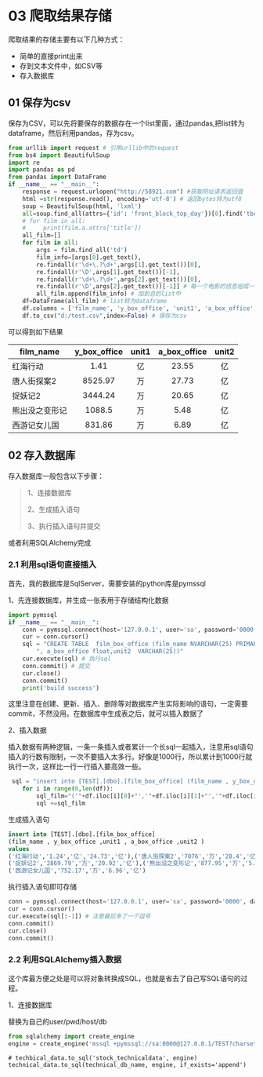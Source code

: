 # 03 爬取结果存储

爬取结果的存储主要有以下几种方式：

* 简单的直接print出来
* 存到文本文件中，如CSV等
* 存入数据库

## 01 保存为csv

保存为CSV，可以先将要保存的数据存在一个list里面，通过pandas,把list转为dataframe，然后利用pandas，存为csv。

```python
from urllib import request # 引用urllib中的request
from bs4 import BeautifulSoup
import re
import pandas as pd
from pandas import DataFrame
if __name__ == "__main__":
    response = request.urlopen("http://58921.com") #获取网址请求返回值
    html =str(response.read(), encoding='utf-8') # 返回bytes转为utf8
    soup = BeautifulSoup(html, 'lxml')
    all=soup.find_all(attrs={'id': 'front_block_top_day'})[0].find('tbody').find_all('tr')
    # for film in all:
    #     print(film.a.attrs['title'])
    all_film=[]
    for film in all:
        args = film.find_all('td')
        film_info=[args[0].get_text(),
        re.findall(r'\d+\.?\d+',args[1].get_text())[0],
        re.findall(r'\D',args[1].get_text())[-1],
        re.findall(r'\d+\.?\d+',args[2].get_text())[0],
        re.findall(r'\D',args[2].get_text())[-1]] # 每一个电影的信息组成一个list
        all_film.append(film_info) # 加到总的list中
    df=DataFrame(all_film) # list转为dataframe
    df.columns = ['film_name', 'y_box_office', 'unit1', 'a_box_office', 'unit2'] # 修改列名
    df.to_csv("d:/test.csv",index=False) # 保存为csv
```

可以得到如下结果

film_name | y_box_office | unit1 | a_box_office | unit2
| - | :-: | :-: | :-: | :-: |
红海行动 | 1.41 | 亿 | 23.55 | 亿
唐人街探案2|8525.97|万|27.73|亿
捉妖记2|3444.24|万|20.65|亿
熊出没之变形记|1088.5|万|5.48|亿
西游记女儿国|831.86|万|6.89|亿

## 02 存入数据库

存入数据库一般包含以下步骤：

> 1、连接数据库
>
> 2、生成插入语句
>
> 3、执行插入语句并提交

或者利用SQLAlchemy完成

### 2.1 利用sql语句直接插入

首先，我的数据库是SqlServer，需要安装的python库是pymssql

1、先连接数据库，并生成一张表用于存储结构化数据

```python
import pymssql
if __name__ == "__main__":
    conn = pymssql.connect(host='127.0.0.1', user='sa', password='0000', database='TEST')
    cur = conn.cursor()
    sql = "CREATE TABLE  film_box_office (film_name NVARCHAR(25) PRIMARY KEY, y_box_office float,unit1  VARCHAR(25)" \
        ", a_box_office float,unit2  VARCHAR(25))"
    cur.execute(sql) # 执行sql
    conn.commit() # 提交
    cur.close()
    conn.commit()
    print('build success')
```

这里注意在创建、更新、插入、删除等对数据库产生实际影响的语句，一定需要commit，不然没用。在数据库中生成表之后，就可以插入数据了

2、插入数据

插入数据有两种逻辑，一条一条插入或者累计一个长sql一起插入，注意用sql语句插入的行数有限制，一次不要插入太多行。好像是1000行，所以累计到1000行就执行一次，这样比一行一行插入要高效一些。

```python
 sql = "insert into [TEST].[dbo].[film_box_office] (film_name , y_box_office ,unit1 , a_box_office ,unit2 ) values "
    for i in range(0,len(df)):
        sql_film="('"+df.iloc[i][0]+"','"+df.iloc[i][1]+"','"+df.iloc[i][2]+"','"+df.iloc[i][3]+"','"+df.iloc[i][4]+"'),"
        sql +=sql_film
```

生成插入语句

```sql
insert into [TEST].[dbo].[film_box_office]
(film_name , y_box_office ,unit1 , a_box_office ,unit2 )
values
('红海行动','1.24','亿','24.73','亿'),('唐人街探案2','7076','万','28.4','亿'),
('捉妖记2','2869.79','万','20.92','亿'),('熊出没之变形记','877.95','万','5.56','亿'),
('西游记女儿国','752.17','万','6.96','亿')
```

执行插入语句即可存储

```python
conn = pymssql.connect(host='127.0.0.1', user='sa', password='0000', database='TEST')
cur = conn.cursor()
cur.execute(sql[:-1]) # 注意最后多了一个逗号
conn.commit()
cur.close()
conn.commit()
```

### 2.2 利用SQLAlchemy插入数据

这个库最方便之处是可以将对象转换成SQL，也就是省去了自己写SQL语句的过程。

1、连接数据库

替换为自己的user/pwd/host/db
```python
from sqlalchemy import create_engine
engine = create_engine('mssql +pymssql://sa:0000@127.0.0.1/TEST?charset=utf8')
```

    # techbical_data.to_sql('stock_technicaldata', engine)
    technical_data.to_sql(technical_db_name, engine, if_exists='append')

